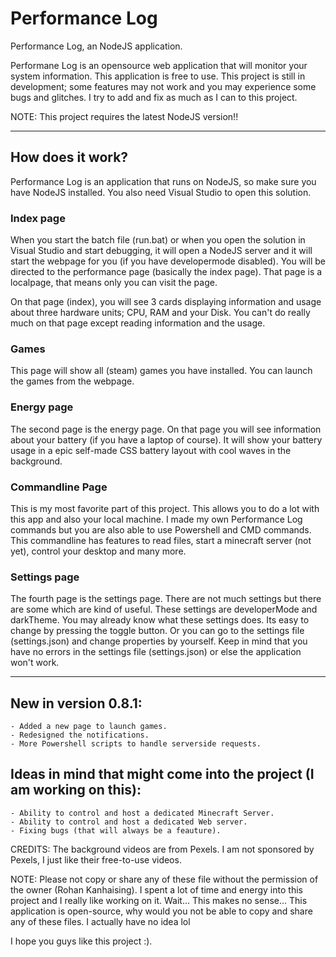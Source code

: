 # Performance Log

Performance Log, an NodeJS application.

Performane Log is an opensource web application that will monitor your system information. This application is free to use.
This project is still in development; some features may not work and you may experience some bugs and glitches. I try to add and fix as much as I can to this project.

NOTE: This project requires the latest NodeJS version!!

-----------------------------------


## How does it work?

Performance Log is an application that runs on NodeJS, so make sure you have NodeJS installed. You also need Visual Studio to open this solution.

### Index page
When you start the batch file (run.bat) or when you open the solution in Visual Studio and start debugging, it will open a NodeJS server and it will start the webpage for you (if you have developermode disabled).
You will be directed to the performance page (basically the index page). That page is a localpage, that means only you can visit the page.

On that page (index), you will see 3 cards displaying information and usage about three hardware units; CPU, RAM and your Disk.
You can't do really much on that page except reading information and the usage.

### Games
This page will show all (steam) games you have installed. You can launch the games from the webpage.

### Energy page
The second page is the energy page. On that page you will see information about your battery (if you have a laptop of course). It will show
your battery usage in a epic self-made CSS battery layout with cool waves in the background. 

### Commandline Page
This is my most favorite part of this project. This allows you to do a lot with this app and also your local machine. I made my own Performance Log commands but you are also able to use Powershell and CMD commands. This commandline has features to read files, start a minecraft server (not yet), control your desktop and many more.

### Settings page
The fourth page is the settings page. There are not much settings but there are some which are kind of useful. These settings are developerMode and darkTheme.
You may already know what these settings does. Its easy to change by pressing the toggle button. Or you can go to the settings file (settings.json) and change 
properties by yourself. Keep in mind that you have no errors in the settings file (settings.json) or else the application won't work.


----------------------------------


## New in version 0.8.1:
	- Added a new page to launch games.
	- Redesigned the notifications.
	- More Powershell scripts to handle serverside requests.

## Ideas in mind that might come into the project (I am working on this):
	- Ability to control and host a dedicated Minecraft Server.
	- Ability to control and host a dedicated Web server.
	- Fixing bugs (that will always be a feauture).

CREDITS: The background videos are from Pexels. I am not sponsored by Pexels, I just like their free-to-use videos.

NOTE: Please not copy or share any of these file without the permission of the owner (Rohan Kanhaising). I spent a lot of time and energy into this project and I really like working on it. Wait... This makes no sense... This application is open-source, why would you not be able to copy and share any of these files. I actually have no idea lol

I hope you guys like this project :). 
